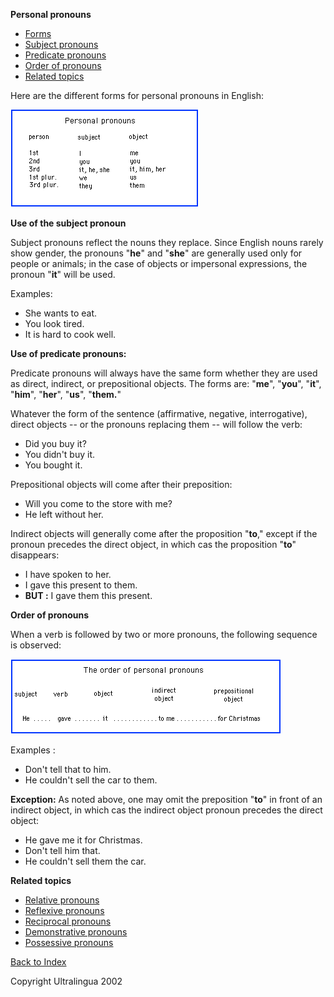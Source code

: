 **Personal pronouns**

- [Forms](https://cns.ef-cdn.com/EtownResources/Grammar/26.html#forme)
- [Subject pronouns](https://cns.ef-cdn.com/EtownResources/Grammar/26.html#sujet)
- [Predicate pronouns](https://cns.ef-cdn.com/EtownResources/Grammar/26.html#complement)
- [Order of pronouns](https://cns.ef-cdn.com/EtownResources/Grammar/26.html#ordre)
- [Related topics](https://cns.ef-cdn.com/EtownResources/Grammar/26.html#sujets)

 

Here are the different forms for personal pronouns in English:

![img](assets/pronoms-1550714778269.gif)

 **Use of the subject pronoun**

Subject pronouns reflect the nouns they replace. Since English nouns rarely show gender, the pronouns "**he**" and "**she**" are generally used only for people or animals; in the case of objects or impersonal expressions, the pronoun "**it**" will be used.

Examples:

- She wants to eat.
- You look tired.
- It is hard to cook well.

 

 **Use of predicate pronouns:**

Predicate pronouns will always have the same form whether they are used as direct, indirect, or prepositional objects. The forms are: "**me**", "**you**", "**it**", "**him**", "**her**", "**us**", "**them.**"

Whatever the form of the sentence (affirmative, negative, interrogative), direct objects -- or the pronouns replacing them -- will follow the verb:

- Did you buy it?
- You didn't buy it.
- You bought it.

Prepositional objects will come after their preposition:

- Will you come to the store with me?
- He left without her.

Indirect objects will generally come after the proposition "**to**," except if the pronoun precedes the direct object, in which cas the proposition "**to**" disappears:

- I have spoken to her.
- I gave this present to them.
- **BUT :** I gave them this present.

**Order of pronouns** 

When a verb is followed by two or more pronouns, the following sequence is observed:

![img](assets/pronorder-1550714778280.gif)

Examples :

- Don't tell that to him.
- He couldn't sell the car to them.

**Exception:** As noted above, one may omit the preposition "**to**" in front of an indirect object, in which cas the indirect object pronoun precedes the direct object:

- He gave me it for Christmas.
- Don't tell him that.
- He couldn't sell them the car.

 

**Related topics**

- [Relative pronouns](https://cns.ef-cdn.com/EtownResources/Grammar/27.html)
- [Reflexive pronouns](https://cns.ef-cdn.com/EtownResources/Grammar/28.html)
- [Reciprocal pronouns](https://cns.ef-cdn.com/EtownResources/Grammar/29.html)
- [Demonstrative pronouns](https://cns.ef-cdn.com/EtownResources/Grammar/30.html)
- [Possessive pronouns](https://cns.ef-cdn.com/EtownResources/Grammar/31.html)

[Back to Index](https://cns.ef-cdn.com/EtownResources/Grammar/EIndex.html)

Copyright Ultralingua 2002
